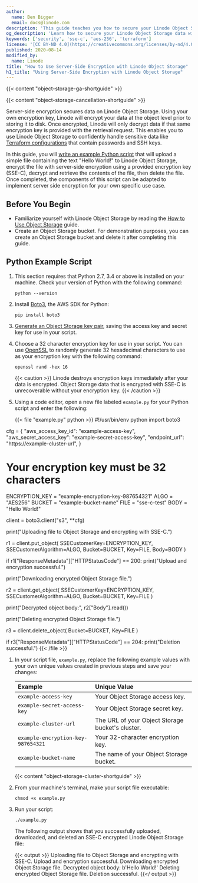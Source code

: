```yaml
---
author:
  name: Ben Bigger
  email: docs@linode.com
description: 'This guide teaches you how to secure your Linode Object Storage data with server-side encryption using an example script written in Python.'
og_description: 'Learn how to secure your Linode Object Storage data with server-side encryption.'
keywords: ['security', 'sse-c', 'aes-256', 'terraform']
license: '[CC BY-ND 4.0](https://creativecommons.org/licenses/by-nd/4.0)'
published: 2020-08-14
modified_by:
  name: Linode
title: "How to Use Server-Side Encryption with Linode Object Storage"
h1_title: "Using Server-Side Encryption with Linode Object Storage"
---
```


{{< content "object-storage-ga-shortguide" >}}

{{< content "object-storage-cancellation-shortguide" >}}

Server-side encryption secures data on Linode Object Storage. Using your own encryption key, Linode will encrypt your data at the object level prior to storing it to disk. Once encrypted, Linode will only decrypt data if that same encryption key is provided with the retrieval request. This enables you to use Linode Object Storage to confidently handle sensitive data like [Terraform configurations](/docs/applications/configuration-management/terraform/how-to-build-your-infrastructure-using-terraform-and-linode/) that contain passwords and SSH keys.

In this guide, you will [write an example Python script](#python-example-script) that will upload a simple file containing the text "Hello World!" to Linode Object Storage, encrypt the file with server-side encryption using a provided encryption key (SSE-C), decrypt and retrieve the contents of the file, then delete the file. Once completed, the components of this script can be adapted to implement server side encryption for your own specific use case.

## Before You Begin

-   Familiarize yourself with Linode Object Storage by reading the [How to Use Object Storage](/docs/platform/object-storage/how-to-use-object-storage/) guide.
-   Create an Object Storage bucket. For demonstration purposes, you can create an Object Storage bucket and delete it after completing this guide.

## Python Example Script

1.  This section requires that Python 2.7, 3.4 or above is installed on your machine. Check your version of Python with the following command:

        python --version

1.  Install [Boto3](https://boto3.amazonaws.com/v1/documentation/api/latest/index.html), the AWS SDK for Python:

        pip install boto3

1.  [Generate an Object Storage key pair](/docs/platform/object-storage/how-to-use-object-storage/#generate-a-key-pair), saving the access key and secret key for use in your script.

1.  Choose a 32 character encryption key for use in your script. You can use [OpenSSL](https://www.openssl.org/) to randomly generate 32 hexadecimal characters to use as your encryption key with the following command:

        openssl rand -hex 16

    {{< caution >}}
Linode destroys encryption keys immediately after your data is encrypted. Object Storage data that is encrypted with SSE-C is unrecoverable without your encryption key.
    {{< /caution >}}

1.  Using a code editor, open a new file labeled `example.py` for your Python script and enter the following:

    {{< file "example.py" python >}}
#!/usr/bin/env python
import boto3

cfg = {
    "aws_access_key_id": "example-access-key",
    "aws_secret_access_key": "example-secret-access-key",
    "endpoint_url": "https://example-cluster-url",
}

# Your encryption key must be 32 characters
ENCRYPTION_KEY = "example-encryption-key-987654321"
ALGO = "AES256"
BUCKET = "example-bucket-name"
FILE = "sse-c-test"
BODY = "Hello World!"

client = boto3.client("s3", **cfg)

print("Uploading file to Object Storage and encrypting with SSE-C.")

r1 = client.put_object(
    SSECustomerKey=ENCRYPTION_KEY,
    SSECustomerAlgorithm=ALGO,
    Bucket=BUCKET,
    Key=FILE,
    Body=BODY
)

if r1["ResponseMetadata"]["HTTPStatusCode"] == 200:
    print("Upload and encryption successful.")

print("Downloading encrypted Object Storage file.")

r2 = client.get_object(
    SSECustomerKey=ENCRYPTION_KEY,
    SSECustomerAlgorithm=ALGO,
    Bucket=BUCKET,
    Key=FILE
)

print("Decrypted object body:", r2["Body"].read())

print("Deleting encrypted Object Storage file.")

r3 = client.delete_object(
    Bucket=BUCKET,
    Key=FILE
)

if r3["ResponseMetadata"]["HTTPStatusCode"] == 204:
    print("Deletion successful.")
    {{< /file >}}

1.  In your script file, `example.py`, replace the following example values with your own unique values created in previous steps and save your changes:

    | Example | Unique Value |
    |:------- |:----------- |
    |`example-access-key` | Your Object Storage access key. |
    |`example-secret-access-key` | Your Object Storage secret key. |
    |`example-cluster-url` | The URL of your Object Storage bucket's cluster. |
    |`example-encryption-key-987654321` | Your 32-character encryption key. |
    |`example-bucket-name` | The name of your Object Storage bucket. |

    {{< content "object-storage-cluster-shortguide" >}}

1.  From your machine's terminal, make your script file executable:

        chmod +x example.py

1.  Run your script:

        ./example.py

    The following output shows that you successfully uploaded, downloaded, and deleted an SSE-C encrypted Linode Object Storage file:

    {{< output >}}
Uploading file to Object Storage and encrypting with SSE-C.
Upload and encryption successful.
Downloading encrypted Object Storage file.
Decrypted object body: b'Hello World!'
Deleting encrypted Object Storage file.
Deletion successful.
    {{</ output >}}
